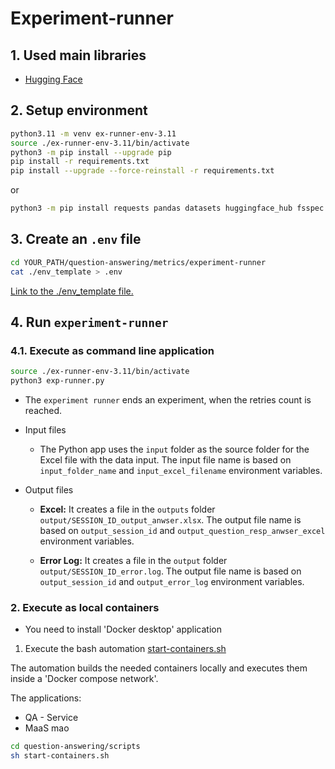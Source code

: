 # Experiment-runner

## 1. Used main libraries

* [Hugging Face](https://huggingface.co/spaces/evaluate-metric/sacrebleu)

## 2. Setup environment

```sh
python3.11 -m venv ex-runner-env-3.11
source ./ex-runner-env-3.11/bin/activate
python3 -m pip install --upgrade pip
pip install -r requirements.txt
pip install --upgrade --force-reinstall -r requirements.txt
```

or 

```sh
python3 -m pip install requests pandas datasets huggingface_hub fsspec aiohttp sacrebleu python-dotenv pyinstaller evaluate openpyxl nltk rouge_score Flask flask_restful
```

## 3. Create an `.env` file

```sh
cd YOUR_PATH/question-answering/metrics/experiment-runner
cat ./env_template > .env
```

[Link to the ./env_template file.](/.env_template)

## 4. Run `experiment-runner`

### 4.1. Execute as command line application

```sh
source ./ex-runner-env-3.11/bin/activate
python3 exp-runner.py
```

* The `experiment runner` ends an experiment, when the retries count is reached.

* Input files

    * The Python app uses the `input` folder as the source folder for the Excel file with the data input. The input file name is based on `input_folder_name` and `input_excel_filename` environment variables.

* Output files

    * **Excel:** It creates a file in the `outputs` folder `output/SESSION_ID_output_anwser.xlsx`. The output file name is based on `output_session_id` and `output_question_resp_anwser_excel` environment variables.
    
    * **Error Log:** It creates a file in the `output` folder `output/SESSION_ID_error.log`. The output file name is based on `output_session_id` and `output_error_log` environment variables.

### 2. Execute as local containers

* You need to install 'Docker desktop' application

1. Execute the bash automation [start-containers.sh](../../scripts/start-containers.sh)

The automation builds the needed containers locally and executes them inside a 'Docker compose network'.

The applications:

* QA - Service
* MaaS mao

```sh
cd question-answering/scripts
sh start-containers.sh
```









